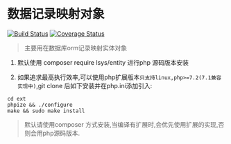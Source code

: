 数据记录映射对象
========



[![Build Status](https://travis-ci.com/php-lsys/entity.svg?branch=master)](https://travis-ci.com/php-lsys/entity)
[![Coverage Status](https://coveralls.io/repos/github/php-lsys/entity/badge.svg?branch=master)](https://coveralls.io/github/php-lsys/entity?branch=master)


> 主要用在数据库orm记录映射实体对象

1. 默认使用 composer require lsys/entity 进行php 源码版本安装

2. 如果追求最高执行效率,可以使用php扩展版本`只支持linux,php>=7.2(7.1兼容实现中)`,git clone 后如下安装并在php.ini添加引入:
```
cd ext
phpize && ./configure 
make && sudo make install
```

> 默认请使用composer 方式安装,当编译有扩展时,会优先使用扩展的实现,否则会用php源码版本.